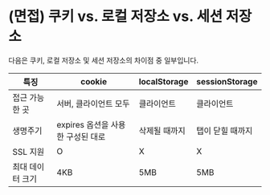 # (면접) 쿠키 vs. 로컬 저장소 vs. 세션 저장소

다음은 쿠키, 로컬 저장소 및 세션 저장소의 차이점 중 일부입니다.

| 특징             | cookie                            | localStorage  | sessionStorage   |
| ---------------- | --------------------------------- | ------------- | ---------------- |
| 접근 가능한 곳   | 서버, 클라이언트 모두             | 클라이언트    | 클라이언트       |
| 생명주기         | expires 옵션을 사용한 구성된 대로 | 삭제될 때까지 | 탭이 닫힐 때까지 |
| SSL 지원         | O                                 | X             | X                |
| 최대 데이터 크기 | 4KB                               | 5MB           | 5MB              |